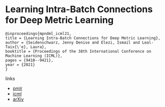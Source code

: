 # Learning Intra-Batch Connections for Deep Metric Learning

```
@inproceedings{mpndml_icml21,
title = {Learning Intra-Batch Connections for Deep Metric Learning},
author = {Seidenschwarz, Jenny Denise and Elezi, Ismail and Leal-Taix{\'e}, Laura},
booktitle = {Proceedings of the 38th International Conference on Machine Learning (ICML)},
pages = {9410--9421},
year = {2021}
}
```

links
- [pmlr](http://proceedings.mlr.press/v139/seidenschwarz21a.html)
- [icml](https://icml.cc/Conferences/2021/ScheduleMultitrack?event=10238)
- [arXiv](https://arxiv.org/abs/2102.07753)